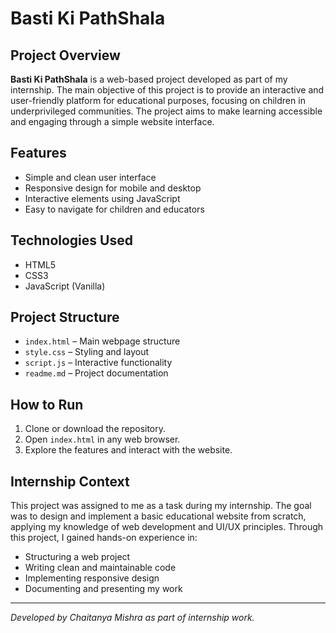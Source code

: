 # Basti Ki PathShala

## Project Overview

**Basti Ki PathShala** is a web-based project developed as part of my internship. The main objective of this project is to provide an interactive and user-friendly platform for educational purposes, focusing on children in underprivileged communities. The project aims to make learning accessible and engaging through a simple website interface.

## Features

- Simple and clean user interface
- Responsive design for mobile and desktop
- Interactive elements using JavaScript
- Easy to navigate for children and educators

## Technologies Used

- HTML5
- CSS3
- JavaScript (Vanilla)

## Project Structure

- `index.html` – Main webpage structure
- `style.css` – Styling and layout
- `script.js` – Interactive functionality
- `readme.md` – Project documentation

## How to Run

1. Clone or download the repository.
2. Open `index.html` in any web browser.
3. Explore the features and interact with the website.

## Internship Context

This project was assigned to me as a task during my internship. The goal was to design and implement a basic educational website from scratch, applying my knowledge of web development and UI/UX principles. Through this project, I gained hands-on experience in:

- Structuring a web project
- Writing clean and maintainable code
- Implementing responsive design
- Documenting and presenting my work


---
*Developed by Chaitanya Mishra as part of internship work.*
